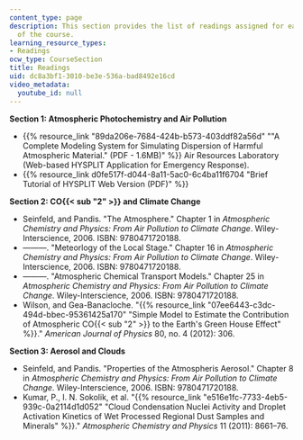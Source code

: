 ```yaml
---
content_type: page
description: This section provides the list of readings assigned for each section
  of the course.
learning_resource_types:
- Readings
ocw_type: CourseSection
title: Readings
uid: dc8a3bf1-3010-be3e-536a-bad8492e16cd
video_metadata:
  youtube_id: null
---
```


**Section 1: Atmospheric Photochemistry and Air Pollution**

*   {{% resource_link "89da206e-7684-424b-b573-403ddf82a56d" "\"A Complete Modeling System for Simulating Dispersion of Harmful Atmospheric Material.\" (PDF - 1.6MB)" %}} Air Resources Laboratory (Web-based HYSPLIT Application for Emergency Response).
*   {{% resource_link d0fe517f-d044-8a11-5ac0-6c4ba11f6704 "Brief Tutorial of HYSPLIT Web Version (PDF)" %}}

**Section 2: CO{{< sub "2" >}} and Climate Change**

*   Seinfeld, and Pandis. "The Atmosphere." Chapter 1 in _Atmospheric Chemistry and Physics: From Air Pollution to Climate Change_. Wiley-Interscience, 2006. ISBN: 9780471720188.
*   ———. "Meteorlogy of the Local Stage." Chapter 16 in _Atmospheric Chemistry and Physics: From Air Pollution to Climate Change_. Wiley-Interscience, 2006. ISBN: 9780471720188.
*   ———. "Atmospheric Chemical Transport Models." Chapter 25 in _Atmospheric Chemistry and Physics: From Air Pollution to Climate Change_. Wiley-Interscience, 2006. ISBN: 9780471720188.
*   Wilson, and Gea-Banacloche. "{{% resource_link "07ee6443-c3dc-494d-bbec-95361425a170" "Simple Model to Estimate the Contribution of Atmospheric CO{{< sub \"2\" >}} to the Earth's Green House Effect" %}}." _American Journal of Physics_ 80, no. 4 (2012): 306.

**Section 3: Aerosol and Clouds**

*   Seinfeld, and Pandis. "Properties of the Atmospheris Aerosol." Chapter 8 in _Atmospheric Chemistry and Physics: From Air Pollution to Climate Change_. Wiley-Interscience, 2006. ISBN: 9780471720188.
*   Kumar, P., I. N. Sokolik, et al. "{{% resource_link "e516e1fc-7733-4eb5-939c-0a2114d1d052" "Cloud Condensation Nuclei Activity and Droplet Activation Kinetics of Wet Processed Regional Dust Samples and Minerals" %}}." _Atmospheric Chemistry and Physics_ 11 (2011): 8661–76.